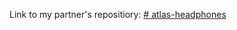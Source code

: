 Link to my partner's repositiory: [# atlas-headphones](https://github.com/ThatsVie/atlas-headphones)

